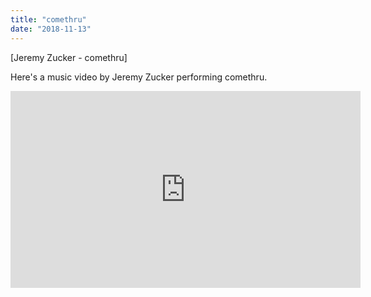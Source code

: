 ```yaml
---
title: "comethru"
date: "2018-11-13"
---
```


\[Jeremy Zucker - comethru]

Here's a music video by Jeremy Zucker performing comethru.

<iframe width="560" height="315" src="https://www.youtube.com/embed/jO2viLEW-1A" frameborder="0" allowfullscreen></iframe>

